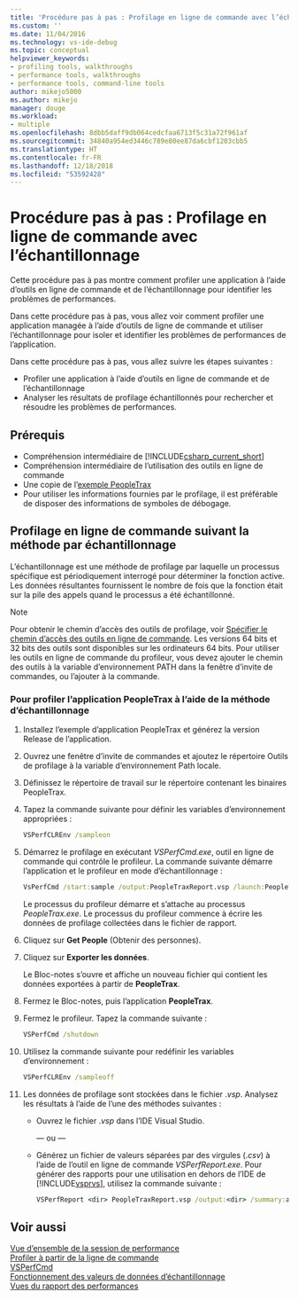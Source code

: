 ```yaml
---
title: 'Procédure pas à pas : Profilage en ligne de commande avec l’échantillonnage | Microsoft Docs'
ms.custom: ''
ms.date: 11/04/2016
ms.technology: vs-ide-debug
ms.topic: conceptual
helpviewer_keywords:
- profiling tools, walkthroughs
- performance tools, walkthroughs
- performance tools, command-line tools
author: mikejo5000
ms.author: mikejo
manager: douge
ms.workload:
- multiple
ms.openlocfilehash: 8dbb5daff9db064cedcfaa6713f5c31a72f961af
ms.sourcegitcommit: 34840a954ed3446c789e80ee87da6cbf1203cbb5
ms.translationtype: HT
ms.contentlocale: fr-FR
ms.lasthandoff: 12/18/2018
ms.locfileid: "53592428"
---
```

# <a name="walkthrough-command-line-profiling-using-sampling"></a>Procédure pas à pas : Profilage en ligne de commande avec l’échantillonnage

Cette procédure pas à pas montre comment profiler une application à l’aide d’outils en ligne de commande et de l’échantillonnage pour identifier les problèmes de performances.

Dans cette procédure pas à pas, vous allez voir comment profiler une application managée à l’aide d’outils de ligne de commande et utiliser l’échantillonnage pour isoler et identifier les problèmes de performances de l’application.

Dans cette procédure pas à pas, vous allez suivre les étapes suivantes :

- Profiler une application à l’aide d’outils en ligne de commande et de l’échantillonnage
- Analyser les résultats de profilage échantillonnés pour rechercher et résoudre les problèmes de performances.

## <a name="prerequisites"></a>Prérequis

- Compréhension intermédiaire de [!INCLUDE[csharp_current_short](../misc/includes/csharp_current_short_md.md)]
- Compréhension intermédiaire de l’utilisation des outils en ligne de commande
- Une copie de l’[exemple PeopleTrax](../profiling/peopletrax-sample-profiling-tools.md)
- Pour utiliser les informations fournies par le profilage, il est préférable de disposer des informations de symboles de débogage.

## <a name="command-line-profiling-using-the-sampling-method"></a>Profilage en ligne de commande suivant la méthode par échantillonnage

L’échantillonnage est une méthode de profilage par laquelle un processus spécifique est périodiquement interrogé pour déterminer la fonction active. Les données résultantes fournissent le nombre de fois que la fonction était sur la pile des appels quand le processus a été échantillonné.

> [!NOTE]
>  Pour obtenir le chemin d’accès des outils de profilage, voir [Spécifier le chemin d’accès des outils en ligne de commande](../profiling/specifying-the-path-to-profiling-tools-command-line-tools.md). Les versions 64 bits et 32 bits des outils sont disponibles sur les ordinateurs 64 bits. Pour utiliser les outils en ligne de commande du profileur, vous devez ajouter le chemin des outils à la variable d’environnement PATH dans la fenêtre d’invite de commandes, ou l’ajouter à la commande.  

### <a name="to-profile-the-peopletrax-application-by-using-the-sampling-method"></a>Pour profiler l’application PeopleTrax à l’aide de la méthode d’échantillonnage

1. Installez l’exemple d’application PeopleTrax et générez la version Release de l’application.

2. Ouvrez une fenêtre d’invite de commandes et ajoutez le répertoire Outils de profilage à la variable d’environnement Path locale.

3. Définissez le répertoire de travail sur le répertoire contenant les binaires PeopleTrax.

4. Tapez la commande suivante pour définir les variables d’environnement appropriées :

    ```cmd
    VSPerfCLREnv /sampleon
    ```

5. Démarrez le profilage en exécutant *VSPerfCmd.exe*, outil en ligne de commande qui contrôle le profileur. La commande suivante démarre l’application et le profileur en mode d’échantillonnage :

    ```cmd
    VsPerfCmd /start:sample /output:PeopleTraxReport.vsp /launch:PeopleTrax.exe
    ```

     Le processus du profileur démarre et s’attache au processus *PeopleTrax.exe*. Le processus du profileur commence à écrire les données de profilage collectées dans le fichier de rapport.

6. Cliquez sur **Get People** (Obtenir des personnes).

7. Cliquez sur **Exporter les données**.

     Le Bloc-notes s’ouvre et affiche un nouveau fichier qui contient les données exportées à partir de **PeopleTrax**.

8. Fermez le Bloc-notes, puis l’application **PeopleTrax**.

9. Fermez le profileur. Tapez la commande suivante :

    ```cmd
    VSPerfCmd /shutdown
    ```

10. Utilisez la commande suivante pour redéfinir les variables d’environnement :

    ```cmd
    VSPerfCLREnv /sampleoff
    ```

11. Les données de profilage sont stockées dans le fichier .*vsp*. Analysez les résultats à l’aide de l’une des méthodes suivantes :

    - Ouvrez le fichier .*vsp* dans l’IDE Visual Studio.

         — ou —

    - Générez un fichier de valeurs séparées par des virgules (.*csv*) à l’aide de l’outil en ligne de commande *VSPerfReport.exe*. Pour générer des rapports pour une utilisation en dehors de l’IDE de [!INCLUDE[vsprvs](../code-quality/includes/vsprvs_md.md)], utilisez la commande suivante :

        ```cmd
        VSPerfReport <dir> PeopleTraxReport.vsp /output:<dir> /summary:all
        ```

## <a name="see-also"></a>Voir aussi

[Vue d’ensemble de la session de performance](../profiling/performance-session-overview.md)  
[Profiler à partir de la ligne de commande](../profiling/using-the-profiling-tools-from-the-command-line.md)  
[VSPerfCmd](../profiling/vsperfcmd.md)  
[Fonctionnement des valeurs de données d’échantillonnage](../profiling/understanding-sampling-data-values.md)  
[Vues du rapport des performances](../profiling/performance-report-views.md)